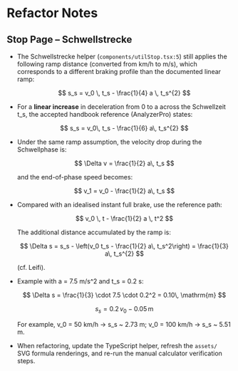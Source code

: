 # Refactor Notes

## Stop Page – Schwellstrecke

- The Schwellstrecke helper (`components/utilStop.tsx:5`) still applies the following ramp distance (converted from km/h to m/s), which corresponds to a different braking profile than the documented linear ramp:

  $$
  s_s = v_0 \, t_s - \frac{1}{4} a \, t_s^{2}
  $$

- For a **linear increase** in deceleration from 0 to a across the Schwellzeit t_s, the accepted handbook reference (AnalyzerPro) states:

  $$
  s_s = v_0\, t_s - \frac{1}{6} a\, t_s^{2}
  $$

- Under the same ramp assumption, the velocity drop during the Schwellphase is:

  $$
  \Delta v = \frac{1}{2} a\, t_s
  $$

  and the end-of-phase speed becomes:

  $$
  v_1 = v_0 - \frac{1}{2} a\, t_s
  $$

- Compared with an idealised instant full brake, use the reference path:

  $$
  v_0 \, t - \frac{1}{2} a \, t^2
  $$

  The additional distance accumulated by the ramp is:

  $$
  \Delta s = s_s - \left(v_0 t_s - \frac{1}{2} a\, t_s^2\right) = \frac{1}{3} a\, t_s^{2}
  $$

  (cf. Leifi).

- Example with a = 7.5 m/s^2 and t_s = 0.2 s:

  $$
  \Delta s = \frac{1}{3} \cdot 7.5 \cdot 0.2^2 = 0.10\, \mathrm{m}
  $$

  $$
  s_s = 0.2\, v_0 - 0.05\, \mathrm{m}
  $$

  For example, v_0 = 50 km/h -> s_s ~ 2.73 m; v_0 = 100 km/h -> s_s ~ 5.51 m.

- When refactoring, update the TypeScript helper, refresh the `assets/` SVG formula renderings, and re-run the manual calculator verification steps.
